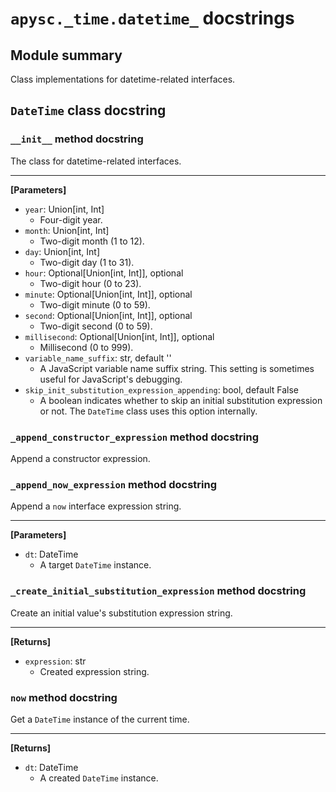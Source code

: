 # `apysc._time.datetime_` docstrings

## Module summary

Class implementations for datetime-related interfaces.

## `DateTime` class docstring

### `__init__` method docstring

The class for datetime-related interfaces.<hr>

**[Parameters]**

- `year`: Union[int, Int]
  - Four-digit year.
- `month`: Union[int, Int]
  - Two-digit month (1 to 12).
- `day`: Union[int, Int]
  - Two-digit day (1 to 31).
- `hour`: Optional[Union[int, Int]], optional
  - Two-digit hour (0 to 23).
- `minute`: Optional[Union[int, Int]], optional
  - Two-digit minute (0 to 59).
- `second`: Optional[Union[int, Int]], optional
  - Two-digit second (0 to 59).
- `millisecond`: Optional[Union[int, Int]], optional
  - Millisecond (0 to 999).
- `variable_name_suffix`: str, default ''
  - A JavaScript variable name suffix string. This setting is sometimes useful for JavaScript's debugging.
- `skip_init_substitution_expression_appending`: bool, default False
  - A boolean indicates whether to skip an initial substitution expression or not. The `DateTime` class uses this option internally.

### `_append_constructor_expression` method docstring

Append a constructor expression.

### `_append_now_expression` method docstring

Append a `now` interface expression string.<hr>

**[Parameters]**

- `dt`: DateTime
  - A target `DateTime` instance.

### `_create_initial_substitution_expression` method docstring

Create an initial value's substitution expression string.<hr>

**[Returns]**

- `expression`: str
  - Created expression string.

### `now` method docstring

Get a `DateTime` instance of the current time.<hr>

**[Returns]**

- `dt`: DateTime
  - A created `DateTime` instance.